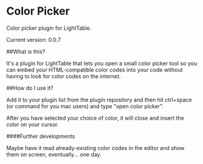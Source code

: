 Color Picker
===========

Color picker plugin for LightTable.

Current version: 0.0.7

##What is this?

It's a plugin for LightTable that lets you open a small color picker tool so you can embed your HTML-compatible color codes into your code without having to look for color codes on the internet.

##How do I use it?

Add it to your plugin list from the plugin repository and then hit ctrl+space (or command for you mac users) and type "open color picker".

After you have selected your choice of color, it will close and insert the color on your cursor.

####Further developments

Maybe have it read already-existing color codes in the editor and show them on screen, eventually... one day.
